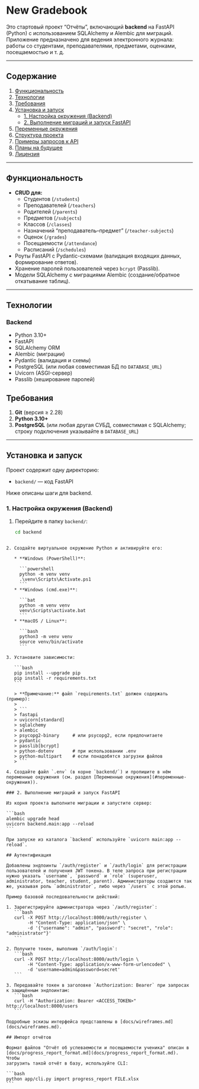 # New Gradebook

Это стартовый проект “Отчёты”, включающий **backend** на FastAPI (Python) с использованием SQLAlchemy и Alembic для миграций. Приложение предназначено для ведения электронного журнала: работы со студентами, преподавателями, предметами, оценками, посещаемостью и т. д.

---

## Содержание

1. [Функциональность](#функциональность)  
2. [Технологии](#технологии)  
3. [Требования](#требования)  
4. [Установка и запуск](#установка-и-запуск)  
   - [1. Настройка окружения (Backend)](#1-настройка-окружения-backend)  
   - [2. Выполнение миграций и запуск FastAPI](#2-выполнение-миграций-и-запуск-fastapi)  
5. [Переменные окружения](#переменные-окружения)  
6. [Структура проекта](#структура-проекта)  
7. [Примеры запросов к API](#примеры-запросов-к-api)  
8. [Планы на будущее](#планы-на-будущее)  
9. [Лицензия](#лицензия)

---

## Функциональность

- **CRUD для:**
  - Студентов (`/students`)
  - Преподавателей (`/teachers`)
  - Родителей (`/parents`)
  - Предметов (`/subjects`)
  - Классов (`/classes`)
  - Назначений “преподаватель–предмет” (`/teacher-subjects`)
  - Оценок (`/grades`)
  - Посещаемости (`/attendance`)
  - Расписаний (`/schedules`)
- Роуты FastAPI с Pydantic-схемами (валидация входящих данных, формирование ответов).
- Хранение паролей пользователей через `bcrypt` (Passlib).
- Модели SQLAlchemy с миграциями Alembic (создание/обратное откатывание таблиц).

---

## Технологии

### Backend

- Python 3.10+  
- FastAPI  
- SQLAlchemy ORM  
- Alembic (миграции)  
- Pydantic (валидация и схемы)  
- PostgreSQL (или любая совместимая БД по `DATABASE_URL`)  
- Uvicorn (ASGI-сервер)  
- Passlib (хеширование паролей)


## Требования

1. **Git** (версия ≥ 2.28)  
2. **Python 3.10+**  
3. **PostgreSQL** (или любая другая СУБД, совместимая с SQLAlchemy; строку подключения указывайте в `DATABASE_URL`)  

---

## Установка и запуск

Проект содержит одну директорию:
- `backend/` — код FastAPI  

Ниже описаны шаги для backend.

### 1. Настройка окружения (Backend)

1. Перейдите в папку `backend/`:
   ```bash
   cd backend
````

2. Создайте виртуальное окружение Python и активируйте его:

   * **Windows (PowerShell)**:

     ```powershell
     python -m venv venv
     .\venv\Scripts\Activate.ps1
     ```
   * **Windows (cmd.exe)**:

     ```bat
     python -m venv venv
     venv\Scripts\activate.bat
     ```
   * **macOS / Linux**:

     ```bash
     python3 -m venv venv
     source venv/bin/activate
     ```

3. Установите зависимости:

   ```bash
   pip install --upgrade pip
   pip install -r requirements.txt
   ```

   > **Примечание:** файл `requirements.txt` должен содержать (пример):
   >
   > ```
   > fastapi
   > uvicorn[standard]
   > sqlalchemy
   > alembic
   > psycopg2-binary     # или psycopg2, если предпочитаете
   > pydantic
   > passlib[bcrypt]
   > python-dotenv       # при использовании .env
   > python-multipart    # если понадобятся загрузки файлов
   > ```

4. Создайте файл `.env` (в корне `backend/`) и пропишите в нём переменные окружения (см. раздел [Переменные окружения](#переменные-окружения)).

### 2. Выполнение миграций и запуск FastAPI

Из корня проекта выполните миграции и запустите сервер:

```bash
alembic upgrade head
uvicorn backend.main:app --reload
```

При запуске из каталога `backend` используйте `uvicorn main:app --reload`.

## Аутентификация

Добавлены эндпоинты `/auth/register` и `/auth/login` для регистрации пользователей и получения JWT токена. В теле запроса при регистрации нужно указать `username`, `password` и `role` (superuser, administrator, teacher, student, parent). Администраторы создаются так же, указывая роль `administrator`, либо через `/users` с этой ролью.

Пример базовой последовательности действий:

1. Зарегистрируйте администратора через `/auth/register`:
   ```bash
   curl -X POST http://localhost:8000/auth/register \
        -H "Content-Type: application/json" \
        -d '{"username": "admin", "password": "secret", "role": "administrator"}'
   ```

2. Получите токен, выполнив `/auth/login`:
   ```bash
   curl -X POST http://localhost:8000/auth/login \
        -H "Content-Type: application/x-www-form-urlencoded" \
        -d 'username=admin&password=secret'
   ```

3. Передавайте токен в заголовке `Authorization: Bearer` при запросах к защищённым эндпоинтам:
   ```bash
   curl -H "Authorization: Bearer <ACCESS_TOKEN>" http://localhost:8000/users
   ```

Подробные эскизы интерфейса представлены в [docs/wireframes.md](docs/wireframes.md).

## Импорт отчётов

Формат файлов "Отчёт об успеваемости и посещаемости ученика" описан в
[docs/progress_report_format.md](docs/progress_report_format.md). Чтобы
загрузить такой отчёт в базу, используйте CLI:

```bash
python app/cli.py import progress_report FILE.xlsx
```
